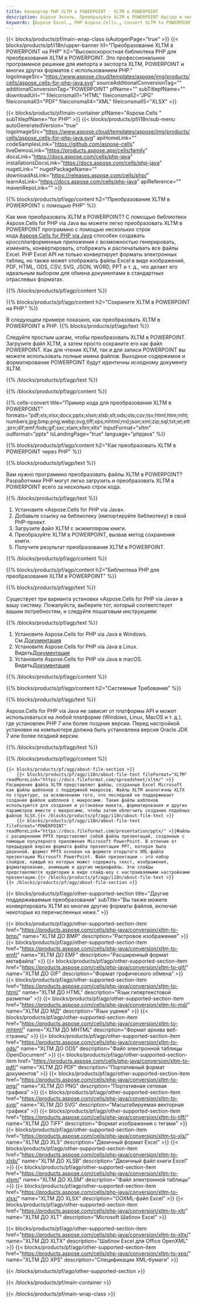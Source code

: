 ```yaml
---
title: Конвертер PHP XLTM в POWERPOINT - XLTM в POWERPOINT
description: Aspose Эксель. Преобразуйте XLTM в POWERPOINT быстро и легко с помощью Aspose.Cells. PHP XLTM в POWERPOINT. PHP Сохранить XLTM в POWERPOINT. Сохраните XLTM как POWERPOINT, используя PHP.
keywords: [Aspose Excel., PHP Aspose.Cells., Convert XLTM to POWERPOINT in PHP., Save XLTM to POWERPOINT using PHP., PHP XLTM to POWERPOINT saveformat., XLTM to POWERPOINT Converter., PHP Save XLTM as POWERPOINT]
---
```

{{< blocks/products/pf/main-wrap-class isAutogenPage="true" >}}
{{< blocks/products/pf/i18n/upper-banner h1="Преобразование XLTM в POWERPOINT на PHP" h2="Высокоскоростная библиотека PHP для преобразования XLTM в POWERPOINT. Это профессиональное программное решение для импорта и экспорта XLTM, POWERPOINT и многих других форматов с использованием PHP." logoImageSrc="https://www.aspose.cloud/templates/aspose/img/products/cells/aspose_cells-for-php-java.svg" sourceAdditionalConversionTag="" additionalConversionTag="POWERPOINT" pfName="" subTitlepfName="" downloadUrl="" fileiconsmall1="HTML" fileiconsmall2="JPG" fileiconsmall3="PDF" fileiconsmall4="XML" fileiconsmall5="XLSX" >}}

{{< blocks/products/pf/main-container pfName="Aspose.Cells " subTitlepfName="for PHP" >}}
{{< blocks/products/pf/i18n/sub-menu autoGeneratedVersion="true" logoImageSrc="https://www.aspose.cloud/templates/aspose/img/products/cells/aspose_cells-for-php-java.svg" apiHomeLink="" codeSamplesLink="https://github.com/aspose-cells" liveDemosLink="https://products.aspose.app/cells/family" docsLink="https://docs.aspose.com/cells/php-java" installationsDocsLink="https://docs.aspose.com/cells/php-java" nugetLink="" nugetPackageName="" downloadAsLink="https://releases.aspose.com/cells/php/" learnAsLink="https://docs.aspose.com/cells/php-java" apiReference="" mavenRepoLink="" >}}


{{% blocks/products/pf/agp/content h2="Преобразование XLTM в POWERPOINT с помощью PHP" %}}

Как мне преобразовать XLTM в POWERPOINT? С помощью библиотеки Aspose.Cells for PHP via Java вы можете легко преобразовать XLTM в POWERPOINT программно с помощью нескольких строк кода.[Aspose.Cells for PHP via Java](https://products.aspose.com/cells/php-java/) способен создавать кроссплатформенные приложения с возможностью генерировать, изменять, конвертировать, отображать и распечатывать все файлы Excel. PHP Excel API не только конвертирует форматы электронных таблиц, но также может отображать файлы Excel в виде изображений, PDF, HTML, ODS, CSV, SVG, JSON, WORD, PPT и т. д., что делает его идеальным выбором для обмена документами в стандартных отраслевых форматах.
 
{{% /blocks/products/pf/agp/content %}}

{{% blocks/products/pf/agp/content h2="Сохраните XLTM в POWERPOINT на PHP." %}}

В следующем примере показано, как преобразовать XLTM в POWERPOINT в PHP.
{{% blocks/products/pf/agp/text %}}

Следуйте простым шагам, чтобы преобразовать XLTM в POWERPOINT. Загрузите файл XLTM, а затем просто сохраните его как файл POWERPOINT. Как для чтения XLTM, так и для записи POWERPOINT вы можете использовать полные имена файлов. Выходное содержимое и форматирование POWERPOINT будут идентичны исходному документу XLTM.

{{% /blocks/products/pf/agp/text %}}

{{% /blocks/products/pf/agp/content %}}

{{% cells-convert title="Пример кода для преобразования XLTM в POWERPOINT" formats="pdf;xls;xlsx;docx;pptx;xlsm;xlsb;xlt;ods;ots;csv;tsv;html;htm;mht;numbers;jpg;bmp;png;webp;svg;tiff;xps;mhtml;md;json;xml;zip;sql;txt;et;ett;prn;dif;emf;fods;gif;sxc;xlam;xltm;xltx" InputFormat="xltm" outformat="pptx" IsLandingPage="true" language="phpjava" %}}

{{% blocks/products/pf/agp/content h2="Как преобразовать XLTM в POWERPOINT через PHP" %}}

{{% blocks/products/pf/agp/text %}}

Вам нужно программно преобразовать файлы XLTM в POWERPOINT? Разработчики PHP могут легко загрузить и преобразовать XLTM в POWERPOINT всего за несколько строк кода.

{{% /blocks/products/pf/agp/text %}}

1.  Установите «Aspose.Cells for PHP via Java».
1.  Добавьте ссылку на библиотеку (импортируйте библиотеку) в свой PHP-проект.
1.  Загрузите файл XLTM с экземпляром книги.
1.  Преобразуйте XLTM в POWERPOINT, вызвав метод сохранения книги.
1.  Получите результат преобразования XLTM в POWERPOINT.

{{% /blocks/products/pf/agp/content %}}

{{% blocks/products/pf/agp/content h2="Библиотека PHP для преобразования XLTM в POWERPOINT" %}}

{{% blocks/products/pf/agp/text %}}

Существует три варианта установки «Aspose.Cells for PHP via Java» в вашу систему. Пожалуйста, выберите тот, который соответствует вашим потребностям, и следуйте пошаговым инструкциям:

{{% /blocks/products/pf/agp/text %}}

1.  Установите Aspose.Cells for PHP via Java в Windows. См.[Документация](https://docs.aspose.com/cells/php-java/setup-and-installation-guidelines/#windows)
1.  Установите Aspose.Cells for PHP via Java в Linux. Видеть[Документация](https://docs.aspose.com/cells/php-java/setup-and-installation-guidelines/#linux)
1.  Установите Aspose.Cells for PHP via Java в macOS. Видеть[Документация](https://docs.aspose.com/cells/php-java/setup-and-installation-guidelines/#mac)

{{% /blocks/products/pf/agp/content %}}

{{% blocks/products/pf/agp/content h2="Системные Требования" %}}

{{% blocks/products/pf/agp/text %}}

Aspose.Cells for PHP via Java не зависит от платформы API и может использоваться на любой платформе (Windows, Linux, MacOS и т. д.), где установлен PHP 7 или более поздние версии. Перед настройкой установки на компьютере должна быть установлена версия Oracle JDK 7 или более поздней версии.
 
{{% /blocks/products/pf/agp/text %}}


{{% /blocks/products/pf/agp/content %}}

<!-- aboutfile Starts -->
    {{< blocks/products/pf/agp/about-file-section >}}
        {{< blocks/products/pf/agp/i18n/about-file-text fileFormat="XLTM" readMoreLink="https://docs.fileformat.com/spreadsheet/xltm/" >}}Расширение файла XLTM представляет файлы, созданные Excel Microsoft как файлы шаблонов с поддержкой макросов. Файлы XLTM аналогичны XLTX по структуре, за исключением того, что последний не поддерживает создание файлов шаблонов с макросами. Такие файлы шаблонов используются для создания и установки макета, форматирования и других параметров вместе с макросами, чтобы затем облегчить создание подобных файлов XLSX.{{< /blocks/products/pf/agp/i18n/about-file-text >}}
        {{< blocks/products/pf/agp/i18n/about-file-text fileFormat="POWERPOINT" readMoreLink="https://docs.fileformat.com/presentation/pptx/" >}}Файлы с расширением PPTX представляют собой файлы презентаций, созданные с помощью популярного приложения Microsoft PowerPoint. В отличие от предыдущей версии формата файла презентации PPT, которая была двоичной, формат PPTX основан на формате открытого XML-файла презентации Microsoft PowerPoint. Файл презентации — это набор слайдов, каждый из которых может содержать текст, изображения, форматирование, анимацию и другие медиафайлы. Эти слайды представляются аудитории в виде слайд-шоу с настраиваемыми настройками презентации.{{< /blocks/products/pf/agp/i18n/about-file-text >}}
    {{< /blocks/products/pf/agp/about-file-section >}}
<!-- aboutfile Ends -->

{{< blocks/products/pf/agp/other-supported-section title="Другие поддерживаемые преобразования" subTitle="Вы также можете конвертировать XLTM во многие другие форматы файлов, включая некоторые из перечисленных ниже." >}}

{{< blocks/products/pf/agp/other-supported-section-item href="https://products.aspose.com/cells/php-java/conversion/xltm-to-bmp/" name="XLTM ДО BMP" description="Растровое изображение" >}}
{{< blocks/products/pf/agp/other-supported-section-item href="https://products.aspose.com/cells/php-java/conversion/xltm-to-emf/" name="XLTM ДО EMF" description="Расширенный формат метафайла" >}}
{{< blocks/products/pf/agp/other-supported-section-item href="https://products.aspose.com/cells/php-java/conversion/xltm-to-gif/" name="XLTM ДО GIF" description="Формат графического обмена" >}}
{{< blocks/products/pf/agp/other-supported-section-item href="https://products.aspose.com/cells/php-java/conversion/xltm-to-html/" name="XLTM ДО HTML" description="Язык гипертекстовой разметки" >}}
{{< blocks/products/pf/agp/other-supported-section-item href="https://products.aspose.com/cells/php-java/conversion/xltm-to-md/" name="XLTM ДО МД" description="Язык уценки" >}}
{{< blocks/products/pf/agp/other-supported-section-item href="https://products.aspose.com/cells/php-java/conversion/xltm-to-mhtml/" name="XLTM ДО MHTML" description="Формат архива веб-страниц" >}}
{{< blocks/products/pf/agp/other-supported-section-item href="https://products.aspose.com/cells/php-java/conversion/xltm-to-ods/" name="XLTM ДО ODS" description="Файл электронной таблицы OpenDocument" >}}
{{< blocks/products/pf/agp/other-supported-section-item href="https://products.aspose.com/cells/php-java/conversion/xltm-to-pdf/" name="XLTM ДО PDF" description="Портативный формат документов" >}}
{{< blocks/products/pf/agp/other-supported-section-item href="https://products.aspose.com/cells/php-java/conversion/xltm-to-png/" name="XLTM ДО PNG" description="Портативная сетевая графика" >}}
{{< blocks/products/pf/agp/other-supported-section-item href="https://products.aspose.com/cells/php-java/conversion/xltm-to-svg/" name="XLTM ДО SVG" description="Масштабируемая векторная графика" >}}
{{< blocks/products/pf/agp/other-supported-section-item href="https://products.aspose.com/cells/php-java/conversion/xltm-to-tiff/" name="XLTM ДО TIFF" description="Формат изображения с тегами" >}}
{{< blocks/products/pf/agp/other-supported-section-item href="https://products.aspose.com/cells/php-java/conversion/xltm-to-xls/" name="XLTM ДО XLS" description="Двоичный формат Excel" >}}
{{< blocks/products/pf/agp/other-supported-section-item href="https://products.aspose.com/cells/php-java/conversion/xltm-to-xlsb/" name="XLTM ДО XLSB" description="Двоичный файл книги Excel" >}}
{{< blocks/products/pf/agp/other-supported-section-item href="https://products.aspose.com/cells/php-java/conversion/xltm-to-xlsm/" name="XLTM ДО XLSM" description="Файл электронной таблицы" >}}
{{< blocks/products/pf/agp/other-supported-section-item href="https://products.aspose.com/cells/php-java/conversion/xltm-to-xlsx/" name="XLTM ДО XLSX" description="OOXML-файл Excel" >}}
{{< blocks/products/pf/agp/other-supported-section-item href="https://products.aspose.com/cells/php-java/conversion/xltm-to-xlt/" name="XLTM ДО XLT" description="Microsoft Шаблон Excel" >}}

{{< blocks/products/pf/agp/other-supported-section-item href="https://products.aspose.com/cells/php-java/conversion/xltm-to-xltx/" name="XLTM ДО XLTX" description="Шаблон Excel для Office OpenXML" >}}
{{< blocks/products/pf/agp/other-supported-section-item href="https://products.aspose.com/cells/php-java/conversion/xltm-to-xps/" name="XLTM ДО XPS" description="Спецификации XML-бумаги" >}}

{{< /blocks/products/pf/agp/other-supported-section >}}

{{< /blocks/products/pf/main-container >}}
    
{{< /blocks/products/pf/main-wrap-class >}}
